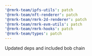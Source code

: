 ```yaml
---
'@rmrk-team/ipfs-utils': patch
'@rmrk-team/nft-renderer': patch
'@rmrk-team/rmrk-2d-renderer': patch
'@rmrk-team/rmrk-evm-utils': patch
'@rmrk-team/rmrk-hooks': patch
'@rmrk-team/types': patch
---
```


Updated deps and included bob chain
